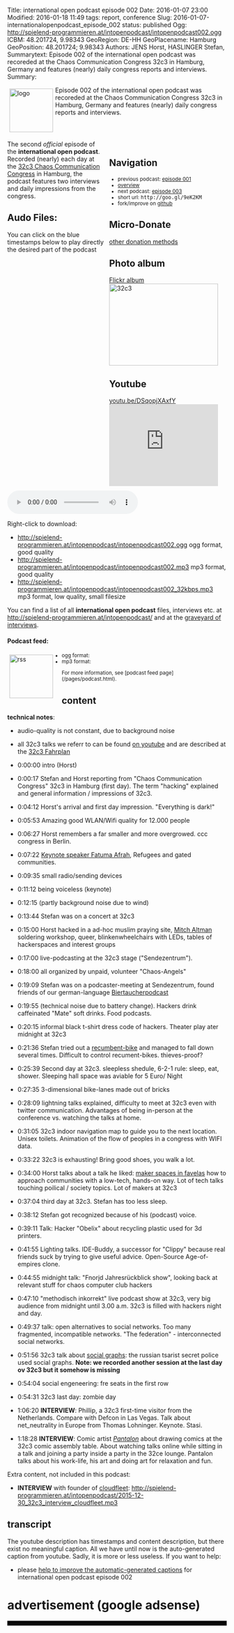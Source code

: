 Title: international open podcast episode 002
Date: 2016-01-07 23:00
Modified: 2016-01-18 11:49
tags: report, conference
Slug: 2016-01-07-internationalopenpodcast_episode_002
status: published
Ogg: http://spielend-programmieren.at/intopenpodcast/intopenpodcast002.ogg
ICBM: 48.201724, 9.98343
GeoRegion: DE-HH
GeoPlacename: Hamburg
GeoPosition: 48.201724; 9.98343
Authors: JENS Horst, HASLINGER Stefan,
Summarytext: Episode 002 of the international open podcast was recoreded at the Chaos Communication Congress 32c3 in Hamburg, Germany and features (nearly) daily congress reports and interviews. 
Summary: <div style="float: left; padding:5px"><img src="/images/international-open-podcast-logo.png" width="100" alt="logo"></div>Episode 002 of the international open podcast was recoreded at the Chaos Communication Congress 32c3 in Hamburg, Germany and features (nearly) daily congress reports and interviews.<div style="clear:both;"></div>

<div style="float:right; margin: 5px; padding: 5px; width:260px;">
<h2>Navigation</h2>
<small>
<ul>
<li>previous podcast: <a href="2015-10-20-internationalopenpodcast_episode_001.html">episode 001</a></li>
<li><a href="/category/podcast.html">overview</a></li>
<li>next podcast: <a href="http://internationalopenmagazine.org/2016-01-10-internationalopenpodcast_episode_003.html">episode 003</a></li>
<li>short url: <tt>http://goo.gl/9eK2KM</tt></li>
<li>fork/improve on <a href="https://github.com/horstjens/internationalopenmagazine/blob/master/content/podcast/2016-01-07-internationalopenpodcast_episode_002.md">github</a></li>
</ul>
</small>
<h2>Micro-Donate</h2>
<a href="http://internationalopenmagazine.org/pages/donate.html">other donation methods</a><br>
<a class="FlattrButton" style="display:none;"
    title="International Open Podcast Episode 002"
    data-flattr-uid="horstjens"
    data-flattr-tags="podcast"
    data-flattr-category="podcast" href="http://internationalopenmagazine.org/2016-01-07-internationalopenpodcast_episode_002.html">International Open Podcast episode 002</a>
<h2>Photo album</h2>
<a href="https://flic.kr/s/aHskrYxqUw">Flickr album</a><br>
<a data-flickr-embed="true" data-header="true" data-footer="true"  href="https://www.flickr.com/photos/horstjens/albums/72157662949532926" title="32c3"><img src="https://farm2.staticflickr.com/1551/23791574990_e271a02bec_n.jpg" width="250" height="188" alt="32c3"></a><script async src="//embedr.flickr.com/assets/client-code.js" charset="utf-8"></script>
<h2>Youtube</h2>
<a href="https://youtu.be/DSqopjXAxfY">youtu.be/DSqopjXAxfY</a><br>
<iframe width="250" height="188" src="https://www.youtube.com/embed/DSqopjXAxfY" frameborder="0" allowfullscreen></iframe>
</div>

The second  *official* episode of the **international open podcast**. Recorded (nearly) each day at the [32c3 Chaos Communication Congress](https://events.ccc.de/category/32c3/) in Hamburg, the podcast features two interviews and daily impressions from the congress.
           
## Audo Files:

You can click on the blue timestamps below to play directly the desired part of the podcast


<audio id="netcast" controls="controls">
   <source src="http://spielend-programmieren.at/intopenpodcast/intopenpodcast002.ogg" type="audio/ogg"/>
   <source src="http://spielend-programmieren.at/intopenpodcast/intopenpodcast002.mp3" type="audio/mpeg"/>
</audio>


Right-click to download:

  * <http://spielend-programmieren.at/intopenpodcast/intopenpodcast002.ogg> ogg format, good quality
  * <http://spielend-programmieren.at/intopenpodcast/intopenpodcast002.mp3> mp3 format, good quality
  * <http://spielend-programmieren.at/intopenpodcast/intopenpodcast002_32kbps.mp3> mp3 format, low quality, small filesize


You can find a list of all **international open podcast** files, interviews etc. at <http://spielend-programmieren.at/intopenpodcast/> and at the [graveyard of interviews](http://internationalopenmagazine.org/2015-08-24-interview_graveyard.html).


#### Podcast feed:
<div style="float:left; padding:5px; margin-right:15px;"><img src="/images/rss.png" alt="rss" width="100"></div>
<small>
<ul>
  <li>ogg format: <http://spielend-programmieren.at/intopenpodcastogg.xml></li>
  <li>mp3 format: <http://spielend-programmieren.at/intopenpodcast.xml></li>
</ul>
For more information, see [podcast feed page](/pages/podcast.html).
</small>

## content

**technical notes**: 
  * audio-quality is not constant, due to background noise
  * all 32c3 talks we referr to can be found [on youtube](https://www.youtube.com/playlist?list=PL_IxoDz1Nq2YahR4DU9q5GWsSTle-mETW) and are described at the [32c3 Fahrplan](https://events.ccc.de/congress/2015/Fahrplan/schedule.html)


  * <nc-ts>0:00:00</nc-ts> intro (Horst)
  * <nc-ts>0:00:17</nc-ts> Stefan and Horst reporting from "Chaos Communication Congress" 32c3 in Hamburg (first day). The term "hacking" explained and general information / impressions of 32c3. 
  * <nc-ts>0:04:12</nc-ts> Horst's arrival and first day impression. "Everything is dark!" 
  * <nc-ts>0:05:53</nc-ts> Amazing good WLAN/Wifi quality for 12.000 people
  * <nc-ts>0:06:27</nc-ts> Horst remembers a far smaller and more overgrowed. ccc congress in Berlin. 
  * <nc-ts>0:07:22</nc-ts> [Keynote speaker Fatuma Afrah](https://www.ccc.de/de/updates/2015/fatuma), Refugees and gated communities.
  * <nc-ts>0:09:35</nc-ts> small radio/sending devices
  * <nc-ts>0:11:12</nc-ts> being voiceless (keynote)
  * <nc-ts>0:12:15</nc-ts> (partly background noise due to wind)
  * <nc-ts>0:13:44</nc-ts> Stefan was on a concert at 32c3
  * <nc-ts>0:15:00</nc-ts> Horst hacked in a ad-hoc muslim praying site, [Mitch Altman](https://en.wikipedia.org/wiki/Mitch_Altman) soldering workshop, queer, blinkenwheelchairs with LEDs, tables of hackerspaces and interest groups
  * <nc-ts>0:17:00</nc-ts> live-podcasting at the 32c3 stage ("Sendezentrum"). 
  * <nc-ts>0:18:00</nc-ts> all organized by unpaid, volunteer "Chaos-Angels"
  * <nc-ts>0:19:09</nc-ts> Stefan was on a podcaster-meeting at Sendezentrum, found friends of our german-language [Biertaucherpodcast](http://biertaucherpodcast)
  * <nc-ts>0:19:55</nc-ts> (technical noise due to battery change). Hackers drink caffeinated "Mate" soft drinks. Food podcasts. 
  * <nc-ts>0:20:15</nc-ts> informal black t-shirt dress code of hackers. Theater play ater midnight at 32c3
  * <nc-ts>0:21:36</nc-ts> Stefan tried out a [recumbent-bike](http://www.toxy.de/) and managed to fall down several times. Difficult to control recument-bikes. thieves-proof?
  * <nc-ts>0:25:39</nc-ts> Second day at 32c3. sleepless shedule, 6-2-1 rule: sleep, eat, shower. Sleeping hall space was aviable for 5 Euro/ Night
  * <nc-ts>0:27:35</nc-ts> 3-dimensional bike-lanes made out of bricks
  * <nc-ts>0:28:09</nc-ts> lightning talks explained, difficulty to meet at 32c3 even with twitter communication. Advantages of being in-person at the conference vs. watching the talks at home.
  * <nc-ts>0:31:05</nc-ts> 32c3 indoor navigation map to guide you to the next location. Unisex toilets. Animation of the flow of peoples in a congress with WIFI data. 
  * <nc-ts>0:33:22</nc-ts> 32c3 is exhausting! Bring good shoes, you walk a lot. 
  * <nc-ts>0:34:00</nc-ts> Horst talks about a talk he liked: [maker spaces in  favelas](https://youtu.be/57puHeGkrXk?list=PL_IxoDz1Nq2YahR4DU9q5GWsSTle-mETW) how to approach communities with a low-tech, hands-on way. Lot of tech talks touching poilical / society topics. Lot of makers at 32c3
  * <nc-ts>0:37:04</nc-ts> third day at 32c3. Stefan has too less sleep.
  * <nc-ts>0:38:12</nc-ts> Stefan got recognized because of his (podcast) voice. 
  * <nc-ts>0:39:11</nc-ts> Talk: Hacker "Obelix" about recycling plastic used for 3d printers. 
  * <nc-ts>0:41:55</nc-ts> Lighting talks. IDE-Buddy, a successor for "Clippy" because real friends suck by trying to give useful advice. Open-Source Age-of-empires clone. 
  * <nc-ts>0:44:55</nc-ts> midnight talk: "Fnorjd Jahresrückblick show", looking back at relevant stuff for chaos computer club hackers
  * <nc-ts>0:47:10</nc-ts> "methodisch inkorrekt" live podcast show at 32c3, very big audience from midnight until 3.00 a.m. 32c3 is filled with hackers night and day.
  * <nc-ts>0:49:37</nc-ts> talk: open alternatives to social networks. Too many fragmented, incompatible networks. "The federation" - interconnected social networks.
  * <nc-ts>0:51:56</nc-ts> 32c3 talk about [social graphs](https://en.wikipedia.org/wiki/Social_graph): the russian tsarist secret police used social graphs. **Note: we recorded another session at the last day ov 32c3 but it somehow is missing**
  * <nc-ts>0:54:04</nc-ts> social engeneering: fre seats in the first row
  * <nc-ts>0:54:31</nc-ts> 32c3 last day: zombie day
  * <nc-ts>1:06:20</nc-ts> **INTERVIEW**: Phillip, a 32c3 first-time visitor from the Netherlands. Compare with Defcon in Las Vegas. Talk about net_neutrality in Europe from Thomas Lohninger. Keynote. Stasi. 
  * <nc-ts>1:18:28</nc-ts> **INTERVIEW**: Comic artist *[Pantalon](http://pantalon.tv)* about drawing comics at the 32c3 comic assembly table. About watching talks online while sitting in a talk and joining a party inside a party in the 32ce lounge. Pantalon talks about his work-life, his art and doing art for relaxation and fun. 
  
Extra content, not included in this podcast:

  * **INTERVIEW** with founder of [cloudfleet](http://cloudfleet.io):  <http://spielend-programmieren.at/intopenpodcast/2015-12-30_32c3_interview_cloudfleet.mp3>
  
## transcript

The youtube description  has timestamps and content description, but there exist no meaningful caption. All we have until now is the auto-generated caption from youtube. Sadly, it is more or less useless. If you want to help:

  * please [help to improve the automatic-generated captions](https://internationalopenmagazine.titanpad.com/podcast002) for international open podcast episode 002 


# advertisement (google adsense)

<hr style="border:solid 5px black;">

<script async src="//pagead2.googlesyndication.com/pagead/js/adsbygoogle.js"></script>
<!-- intopenmag-unten -->
<ins class="adsbygoogle"
     style="display:inline-block;width:728px;height:90px"
     data-ad-client="ca-pub-3535173094498375"
     data-ad-slot="7210184316"></ins>
<script>
(adsbygoogle = window.adsbygoogle || []).push({});
</script>


